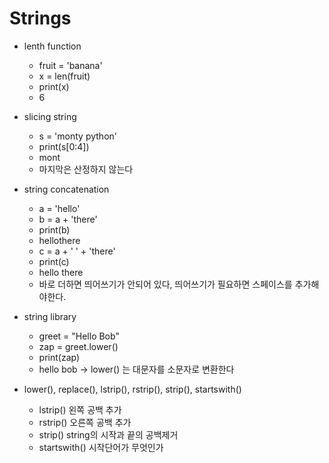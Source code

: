 # Strings

- lenth function
  - fruit = 'banana'
  - x = len(fruit)
  - print(x)
  - 6

- slicing string
  - s = 'monty python'
  - print(s[0:4])
  - mont
  - 마지막은 산정하지 않는다
- string concatenation
  - a = 'hello'
  - b = a + 'there'
  - print(b)
  - hellothere
  - c = a + ' ' + 'there'
  - print(c)
  - hello there
  - 바로 더하면 띄어쓰기가 안되어 있다, 띄어쓰기가 필요하면 스페이스를 추가해야한다.
- string library
  - greet = "Hello Bob"
  - zap = greet.lower()
  - print(zap)
  - hello bob   -> lower() 는 대문자를 소문자로 변환한다
- lower(), replace(), lstrip(), rstrip(), strip(), startswith()
  - lstrip() 왼쪽 공백 추가
  - rstrip() 오른쪽 공백 추가
  - strip() string의 시작과 끝의 공백제거
  - startswith()  시작단어가 무엇인가